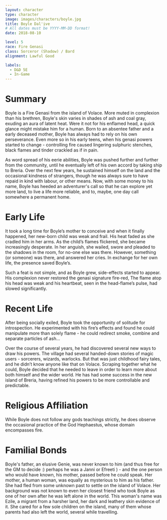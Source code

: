 ```yaml
---
layout: character
type: character
image: images/characters/boyle.jpg
title: Boyle Dal'ive
# All dates must be YYYY-MM-DD format!
date: 2018-08-10

level: 5
race: Fire Genasi
class: Sorceror (Shadow) / Bard
alignment: Lawful Good

labels:
  - D&D 5E
  - In-Game
---
```


# Summary
Boyle is a Fire Genasi from the island of Volace. More muted in complexion than his brethren, Boyle's skin varies in shades of ash and coal gray, exuding an aura of latent heat. Were it not for his enflamed head, a quick glance might mistake him for a human. Born to an absentee father and a early deceased mother, Boyle has always had to rely on his own perseverance. Even more so in his early teens, when his genasi powers started to change - controlling fire caused lingering sulphuric stenches, black flames and tinder crackled as if in pain.

As word spread of his eerie abilities, Boyle was pushed further and further from the community, until he eventually left of his own accord by taking ship to Breria. Over the next few years, he sustained himself on the land and the occasional kindness of strangers, though he was always sure to have repaid in kind with labour, or other means. Now, with some money to his name, Boyle has heeded an adventurer's call so that he can explore yet more land, to live a life more reliable, and to, maybe, one day call somewhere a permanent home.



# Early Life

It took a long time for Boyle’s mother to conceive and when it finally happened, her new-born child was weak and frail. His heat faded as she cradled him in her arms. As the child’s flames flickered, she became increasingly desperate. In her anguish, she wailed, swore and pleaded to the shadows in the room, for no-one else was there. However, something (or someone) was there, and answered her cries. In exchange for her own life, the presence saved Boyle’s.

Such a feat is not simple, and as Boyle grew, side-effects started to appear. His complexion never restored the genasi signature fire-red, The flame atop his head was weak and his heartbeat, seen in the head-flame’s pulse, had slowed significantly.



# Recent Life

After being socially exiled, Boyle took the opportunity of solitude for introspection. He experimented with his fire’s effects and found he could manipulate more than solely flame - he could redirect smoke, combine and separate particles of ash...

Over the course of several years, he had discovered several new ways to draw his powers. The village had several handed-down stories of magic users - sorcerers, wizards, warlocks. But that was just childhood fairy tales, and he didn’t know anyone like that on Volace.
Scraping together what he could, Boyle decided that he needed to leave in order to learn more about both  himself and the wider world. He has had some success in the new island of Breria, having refined his powers to be more controllable and predictable.



# Religious Affiliation

While Boyle does not follow any gods teachings strictly, he does observe the occasional practice of the God Hephaestus, whose domain encompasses fire.



# Familial Bonds

Boyle's father, an elusive Genie, was never known to him (and thus free for the GM to decide :) perhaps he was a Janni or Efreeti ) - and the one person who would have known, his mother, passed before he could speak. 
Her mother, a human woman, was equally as mysterious to him as his father. She had fled from some unknown past to settle on the island of Volace. Her background was not known to even her closest friend who took Boyle as one of her own after he was left alone in the world. This woman's name was Ezile, a migrant from a harsher land, her dark and leathery skin evidence of it. She cared for a few sole children on the island, many of them whose parents had also left the world, several while travelling.
